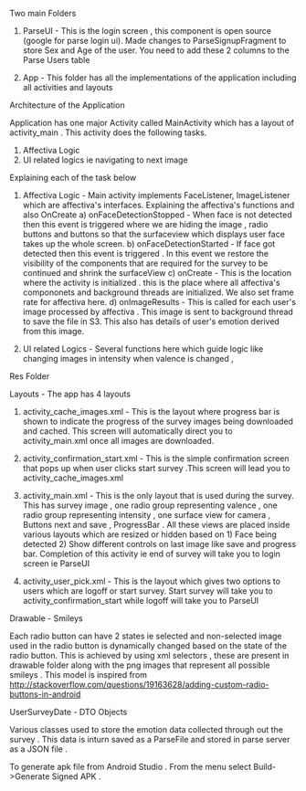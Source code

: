 Two main Folders

1) ParseUI - This is the login screen , this component is open source (google for parse login ui). Made changes to ParseSignupFragment to store Sex and Age of the user. You need to add these 2 columns to the Parse Users table

2) App - This folder has all the implementations of the application including all activities and layouts


Architecture of the Application

Application has one major Activity called MainActivity which has a layout of activity_main . This activity does the following tasks.

1) Affectiva Logic 
2) UI related logics ie navigating to next image 

Explaining each of the task below
1) Affectiva Logic - Main activity implements FaceListener, ImageListener which are affectiva's interfaces. Explaining the affectiva's functions and also OnCreate 
a) onFaceDetectionStopped - When face is not detected then this event is triggered where we are hiding the image , radio buttons and 
buttons so that the surfaceview which displays user face takes up the whole screen.
b) onFaceDetectionStarted - If face got detected then this event is triggered . In this event we restore the visibility of the components that are required for the survey to be continued and shrink the surfaceView
c) onCreate - This is the location where the activity is initialized . this is the place where all affectiva's compononets and background threads are initialized. We also set frame rate for affectiva here.
d) onImageResults - This is called for each user's image processed by affectiva . This image is sent to background thread to save the file in S3. This also has details of user's emotion derived from this image.

2) UI related Logics - Several functions here which guide logic like changing images in intensity when valence is changed , 

Res Folder

Layouts - The app has 4 layouts 

1) activity_cache_images.xml - This is the layout where progress bar is shown to indicate the progress of the survey images being downloaded and cached. This screen will automatically direct you to activity_main.xml once all images are downloaded.

2) activity_confirmation_start.xml - This is the simple confirmation screen that pops up when user clicks start survey .This screen will lead you to activity_cache_images.xml

3) activity_main.xml - This is the only layout that is used during the survey. This has survey image , one radio group representing valence , one radio group representing intensity , one surface view for camera , Buttons next and save , ProgressBar . All these views are placed inside various layouts which are resized or hidden based on 1) Face being detected 2) Show different controls on last image like save and progress bar. Completion of this activity ie end of survey will take you to login screen ie ParseUI

4) activity_user_pick.xml - This is the layout which gives two options to users which are logoff or start survey. Start survey will take you to activity_confirmation_start while logoff will take you to ParseUI

Drawable - Smileys

Each radio button can have 2 states ie selected and non-selected image used in the radio button is dynamically changed based on the state of the radio button. This is achieved by using xml selectors , these are present in drawable folder along with the png images that represent all possible smileys . This model is inspired from http://stackoverflow.com/questions/19163628/adding-custom-radio-buttons-in-android

UserSurveyDate - DTO Objects 

Various classes used to store the emotion data collected through out the survey . This data is inturn saved as a ParseFile and stored in parse server as a JSON file . 

To generate apk file from Android Studio . From the menu select Build->Generate Signed APK .

